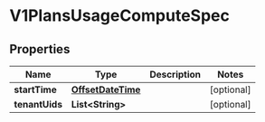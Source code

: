 # V1PlansUsageComputeSpec

## Properties
Name | Type | Description | Notes
------------ | ------------- | ------------- | -------------
**startTime** | [**OffsetDateTime**](OffsetDateTime.md) |  |  [optional]
**tenantUids** | **List&lt;String&gt;** |  |  [optional]
